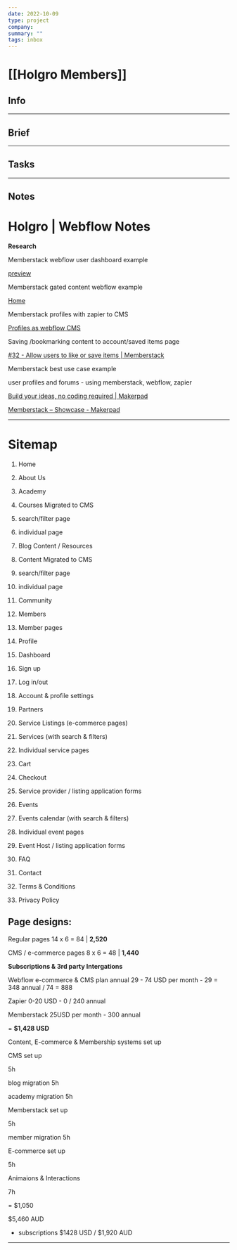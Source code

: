 ```yaml
---
date: 2022-10-09
type: project
company: 
summary: ""
tags: inbox
---
```


# [[Holgro  Members]]


## Info

---

## Brief


---

## Tasks


---

## Notes

# Holgro | Webflow Notes

  

**Research**

  

Memberstack webflow user dashboard example

  

[preview](https://user-dashboard.webflow.io/preview)

  

Memberstack gated content webflow example

  

[Home](https://ms-paidblog.webflow.io/)

  

Memberstack profiles with zapier to CMS

  

[Profiles as webflow CMS](https://forum.memberstack.io/t/profiles-as-webflow-cms/1041)

  

Saving /bookmarking content to account/saved items page

  

[#32 - Allow users to like or save items | Memberstack](https://www.youtube.com/watch?v=w0B-s3OEmGI)

  

Memberstack best use case example

  

user profiles and forums - using memberstack, webflow, zapier

  

[Build your ideas, no coding required | Makerpad](https://www.makerpad.co/)

  

[Memberstack – Showcase - Makerpad](https://www.memberstack.com/showcase/makerpad)

  

---

  

# Sitemap

1.  Home
2.  About Us
3.  Academy

1.  Courses Migrated to CMS
2.  search/filter page
3.  individual page

5.  Blog Content / Resources

1.  Content Migrated to CMS
2.  search/filter page
3.  individual page
4.  Community

7.  Members
8.  Member pages

1.  Profile
2.  Dashboard
3.  Sign up
4.  Log in/out
5.  Account & profile settings

10.  Partners
11.  Service Listings (e-commerce pages)

1.  Services (with search & filters)
2.  Individual service pages
3.  Cart
4.  Checkout
5.  Service provider / listing application forms

13.  Events

1.  Events calendar (with search & filters)
2.  Individual event pages
3.  Event Host / listing application forms

15.  FAQ
16.  Contact
17.  Terms & Conditions
18.  Privacy Policy

  

## **Page designs:**

  

Regular pages 14 x 6 = 84 | **2,520**

  

CMS / e-commerce pages 8 x 6 = 48 | **1,440**

  

**Subscriptions & 3rd party Intergations**

  

Webflow e-commerce & CMS plan annual 29 - 74 USD per month - 29 = 348 annual / 74 = 888

  

Zapier 0-20 USD - 0 / 240 annual

  

Memberstack 25USD per month - 300 annual

  

= **$1,428 USD**

  

Content, E-commerce & Membership systems set up

  

CMS set up

  

5h

  

blog migration 5h

  

academy migration 5h

  

Memberstack set up

  

5h

  

member migration 5h

  

E-commerce set up

  

5h

  

Animaions & Interactions

  

7h

  

= $1,050

  

$5,460 AUD

  

+ subscriptions $1428 USD / $1,920 AUD 
---